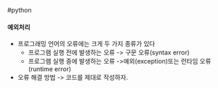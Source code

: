 #python
#### 예외처리
- 프로그래밍 언어의 오류에는 크게 두 가지 종류가 있다
	- 프로그램 실행 전에 발생하는 오류 -> 구문 오류(syntax error)
	- 프로그램 실행 중에 발생하는 오류 ->예외(exception)또는 런타임 오류(runtime error)
- 오류 해결 방법 -> 코드를 제대로 작성하자.
